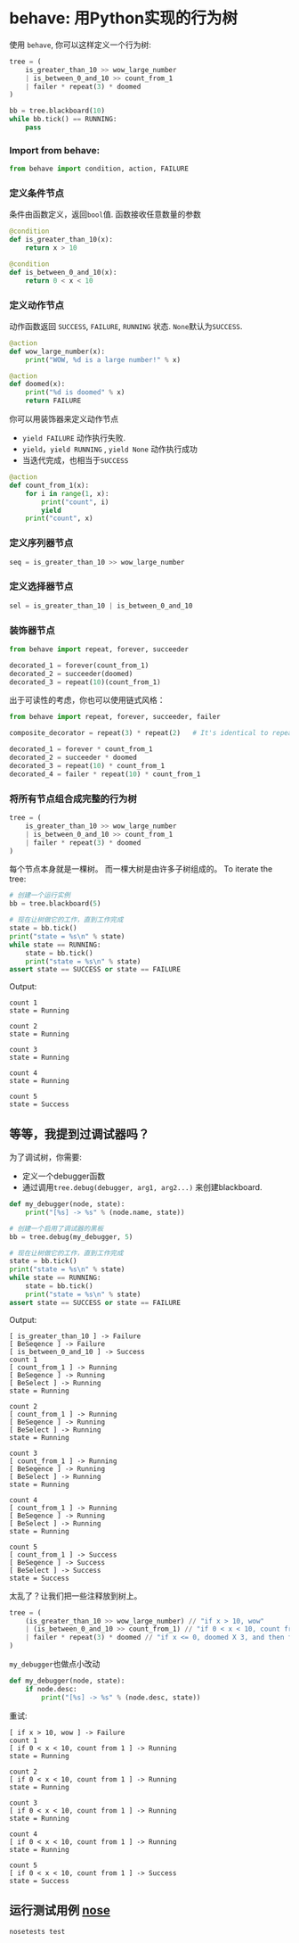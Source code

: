 # behave: 用Python实现的行为树

使用 `behave`, 你可以这样定义一个行为树:

````python
tree = (
    is_greater_than_10 >> wow_large_number
    | is_between_0_and_10 >> count_from_1
    | failer * repeat(3) * doomed
)

bb = tree.blackboard(10)
while bb.tick() == RUNNING:
    pass

````


### Import from behave:

````python
from behave import condition, action, FAILURE
````

### 定义条件节点

条件由函数定义，返回`bool`值. 
函数接收任意数量的参数

````python
@condition
def is_greater_than_10(x):
    return x > 10

@condition
def is_between_0_and_10(x):
    return 0 < x < 10

````

### 定义动作节点

动作函数返回 `SUCCESS`, `FAILURE`, `RUNNING` 状态. 
`None`默认为`SUCCESS`.

````python
@action
def wow_large_number(x):
    print("WOW, %d is a large number!" % x)

@action
def doomed(x):
    print("%d is doomed" % x)
    return FAILURE
````

你可以用装饰器来定义动作节点

* `yield FAILURE` 动作执行失败. 
* `yield`，`yield RUNNING` , `yield None` 动作执行成功
* 当迭代完成，也相当于`SUCCESS`

```python
@action
def count_from_1(x):
    for i in range(1, x):
        print("count", i)
        yield
    print("count", x)

````

### 定义序列器节点

````python
seq = is_greater_than_10 >> wow_large_number
````

### 定义选择器节点

````python
sel = is_greater_than_10 | is_between_0_and_10
````

### 装饰器节点

````python
from behave import repeat, forever, succeeder

decorated_1 = forever(count_from_1)
decorated_2 = succeeder(doomed)
decorated_3 = repeat(10)(count_from_1)
````

出于可读性的考虑，你也可以使用链式风格：

````python
from behave import repeat, forever, succeeder, failer

composite_decorator = repeat(3) * repeat(2)   # It's identical to repeat(6)

decorated_1 = forever * count_from_1
decorated_2 = succeeder * doomed
decorated_3 = repeat(10) * count_from_1
decorated_4 = failer * repeat(10) * count_from_1
````

### 将所有节点组合成完整的行为树

````python
tree = (
    is_greater_than_10 >> wow_large_number
    | is_between_0_and_10 >> count_from_1
    | failer * repeat(3) * doomed
)
````

每个节点本身就是一棵树。
而一棵大树是由许多子树组成的。
To iterate the tree:

````python
# 创建一个运行实例
bb = tree.blackboard(5) 

# 现在让树做它的工作，直到工作完成
state = bb.tick()
print("state = %s\n" % state)
while state == RUNNING:
    state = bb.tick()
    print("state = %s\n" % state)
assert state == SUCCESS or state == FAILURE
````

Output:

````
count 1
state = Running

count 2
state = Running

count 3
state = Running

count 4
state = Running

count 5
state = Success
````

## 等等，我提到过调试器吗？

为了调试树，你需要:

* 定义一个debugger函数
* 通过调用`tree.debug(debugger, arg1, arg2...)` 来创建blackboard.

````python
def my_debugger(node, state):
    print("[%s] -> %s" % (node.name, state))

# 创建一个启用了调试器的黑板
bb = tree.debug(my_debugger, 5)

# 现在让树做它的工作，直到工作完成
state = bb.tick()
print("state = %s\n" % state)
while state == RUNNING:
    state = bb.tick()
    print("state = %s\n" % state)
assert state == SUCCESS or state == FAILURE
````

Output:

````
[ is_greater_than_10 ] -> Failure
[ BeSeqence ] -> Failure
[ is_between_0_and_10 ] -> Success
count 1
[ count_from_1 ] -> Running
[ BeSeqence ] -> Running
[ BeSelect ] -> Running
state = Running

count 2
[ count_from_1 ] -> Running
[ BeSeqence ] -> Running
[ BeSelect ] -> Running
state = Running

count 3
[ count_from_1 ] -> Running
[ BeSeqence ] -> Running
[ BeSelect ] -> Running
state = Running

count 4
[ count_from_1 ] -> Running
[ BeSeqence ] -> Running
[ BeSelect ] -> Running
state = Running

count 5
[ count_from_1 ] -> Success
[ BeSeqence ] -> Success
[ BeSelect ] -> Success
state = Success

````

太乱了？让我们把一些注释放到树上。

````python
tree = (
    (is_greater_than_10 >> wow_large_number) // "if x > 10, wow"
    | (is_between_0_and_10 >> count_from_1) // "if 0 < x < 10, count from 1"
    | failer * repeat(3) * doomed // "if x <= 0, doomed X 3, and then fail"
)
````

`my_debugger`也做点小改动

````python
def my_debugger(node, state):
    if node.desc:
        print("[%s] -> %s" % (node.desc, state))
````

重试:

````
[ if x > 10, wow ] -> Failure
count 1
[ if 0 < x < 10, count from 1 ] -> Running
state = Running

count 2
[ if 0 < x < 10, count from 1 ] -> Running
state = Running

count 3
[ if 0 < x < 10, count from 1 ] -> Running
state = Running

count 4
[ if 0 < x < 10, count from 1 ] -> Running
state = Running

count 5
[ if 0 < x < 10, count from 1 ] -> Success
state = Success
````

## 运行测试用例 [nose](https://nose.readthedocs.org/en/latest/)

````
nosetests test
````
